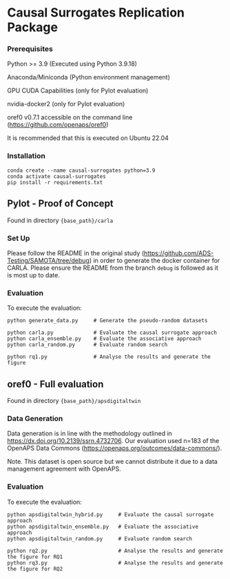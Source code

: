# Causal Surrogates Replication Package

### Prerequisites

Python >= 3.9 (Executed using Python 3.9.18)

Anaconda/Miniconda (Python environment management)

GPU CUDA Capabilities (only for Pylot evaluation)

nvidia-docker2 (only for Pylot evaluation)

oref0 v0.7.1 accessible on the command line (https://github.com/openaps/oref0)

It is recommended that this is executed on Ubuntu 22.04

### Installation

```
conda create --name causal-surrogates python=3.9
conda activate causal-surrogates
pip install -r requirements.txt
```

## Pylot - Proof of Concept

Found in directory `{base_path}/carla`

### Set Up

Please follow the README in the original study (https://github.com/ADS-Testing/SAMOTA/tree/debug) in order to generate the docker container for CARLA. Please ensure the README from the branch `debug` is followed as it is most up to date.

### Evaluation

To execute the evaluation:
```
python generate_data.py     # Generate the pseudo-random datasets

python carla.py             # Evaluate the causal surrogate approach
python carla_ensemble.py    # Evaluate the associative approach
python carla_random.py      # Evaluate random search

python rq1.py               # Analyse the results and generate the figure
```

## oref0 - Full evaluation

Found in directory `{base_path}/apsdigitaltwin`

### Data Generation

Data generation is in line with the methodology outlined in https://dx.doi.org/10.2139/ssrn.4732706. Our evaluation used n=183 of the OpenAPS Data Commons (https://openaps.org/outcomes/data-commons/).

Note. This dataset is open source but we cannot distribute it due to a data management agreement with OpenAPS.

### Evaluation

To execute the evaluation:
```
python apsdigitaltwin_hybrid.py     # Evaluate the causal surrogate approach
python apsdigitaltwin_ensemble.py   # Evaluate the associative approach
python apsdigitaltwin_random.py     # Evaluate random search

python rq2.py                       # Analyse the results and generate the figure for RQ1
python rq3.py                       # Analyse the results and generate the figure for RQ2
```